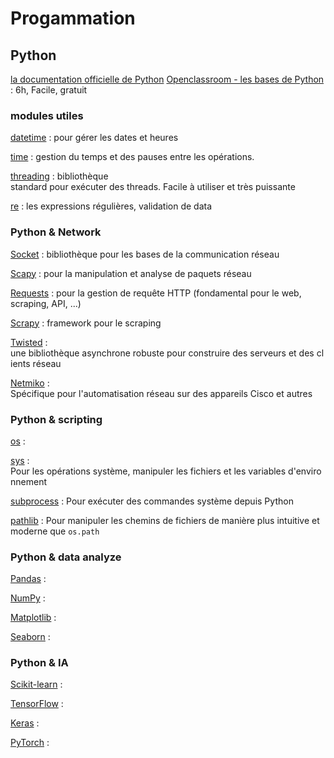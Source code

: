 # Progammation

## Python

[la documentation officielle de Python](https://docs.python.org/fr/3/tutorial/)
[Openclassroom - les bases de Python](https://openclassrooms.com/fr/courses/7168871-apprenez-les-bases-du-langage-python) : 6h, Facile, gratuit

### modules utiles

[datetime](https://docs.python.org/3/library/datetime.html) : 
	pour gérer les dates et heures
	
[time](https://docs.python.org/3/library/time.html) : 
	gestion du temps et des pauses entre les opérations.
	
[threading](https://docs.python.org/3/library/threading.html) : 
	bibliothèque standard pour exécuter des threads. Facile à utiliser et très puissante 
	
[re](https://docs.python.org/3/library/re.html) : 
	les expressions régulières, validation de data

### Python & Network

[Socket](https://docs.python.org/3/library/socket.html) : 
	bibliothèque pour les bases de la communication réseau
	
[Scapy](https://scapy.readthedocs.io/en/latest/) : 
	pour la manipulation et analyse de paquets réseau 
	
[Requests](https://requests.readthedocs.io/en/latest/) : 
	pour la gestion de requête HTTP (fondamental pour le web, scraping, API, ...)
	
[Scrapy](https://docs.scrapy.org/en/latest/) : 
	framework pour le scraping
	
[Twisted](https://docs.twisted.org/en/stable/) : 
	une bibliothèque asynchrone robuste pour construire des serveurs et des clients réseau
	
[Netmiko](https://pypi.org/project/netmiko/#getting-started-1) : 
	Spécifique pour l'automatisation réseau sur des appareils Cisco et autres

### Python & scripting

[os](https://docs.python.org/3/library/os.html) : 

[sys](https://docs.python.org/3/library/sys.html) : 
	Pour les opérations système, manipuler les fichiers et les variables d'environnement
	
[subprocess](https://docs.python.org/3/library/subprocess.html) : 
	Pour exécuter des commandes système depuis Python
	
[pathlib](https://docs.python.org/3/library/pathlib.html)  : 
	Pour manipuler les chemins de fichiers de manière plus intuitive et moderne que `os.path`
	

### Python & data analyze

[Pandas](https://pandas.pydata.org/docs/) :
	
[NumPy](https://numpy.org/doc/) :
	
[Matplotlib](https://matplotlib.org/stable/index.html) :
	
[Seaborn](https://seaborn.pydata.org/) :
	

### Python & IA

[Scikit-learn](https://scikit-learn.org/stable/) :
	
[TensorFlow](https://www.tensorflow.org/guide?hl=fr) :
	
[Keras](https://keras.io/) :
	
[PyTorch](https://pytorch.org/docs/stable/index.html) :
	
